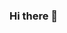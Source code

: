 ### Hi there 👋

<!--
**Isrossin/Isrossin** is a ✨ _special_ ✨ repository because its `README.md` (this file) appears on your GitHub profile.

Here are some ideas to get you start

- 🌱 I’m currently learning ... estudar
- 🤔 I’m looking for help with ...alura
- 💬 Ask me about ... nada
- 📫 How to reach me: ... ?
- 😄 Pronouns: ... ela. 
- ⚡ Fun fact: ... eu não queria estar fazendo isso. eba. 
-->
